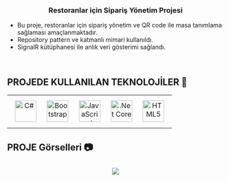 ### <div align="center">Restoranlar için Sipariş Yönetim Projesi</div>  
  

- Bu proje, restoranlar için sipariş yönetim ve QR code ile masa tanımlama sağlaması amaçlanmaktadır.
- Repository pattern ve katmanlı mimari kullanıldı.
- SignalR kütüphanesi ile anlık veri gösterimi sağlandı.
  

<br/>  


## PROJEDE KULLANILAN TEKNOLOJİLER 🎯 
<table><tr><td valign="top" ">

<div align="center">  
<a href="https://docs.microsoft.com/en-us/dotnet/csharp/" target="_blank"><img style="margin: 10px" src="https://profilinator.rishav.dev/skills-assets/csharp-original.svg" alt="C#" height="50" /></a>  
<a href="https://getbootstrap.com/docs/3.4/javascript/" target="_blank"><img style="margin: 10px" src="https://profilinator.rishav.dev/skills-assets/bootstrap-plain.svg" alt="Bootstrap" height="50" /></a>  
<a href="https://www.javascript.com/" target="_blank"><img style="margin: 10px" src="https://profilinator.rishav.dev/skills-assets/javascript-original.svg" alt="JavaScript" height="50" /></a>  
<a href="https://dotnet.microsoft.com/download" target="_blank"><img style="margin: 10px" src="https://profilinator.rishav.dev/skills-assets/dotnetcore.png" alt=".Net Core" height="50" /></a>  
<a href="https://en.wikipedia.org/wiki/HTML5" target="_blank"><img style="margin: 10px" src="https://profilinator.rishav.dev/skills-assets/html5-original-wordmark.svg" alt="HTML5" height="50" /></a>  
</div>
</table>

## PROJE Görselleri 📷 

<div align="center">  

<a><img style="margin: 10px" src="https://i.hizliresim.com/61yu4ko.png" /></a>  
</div>
